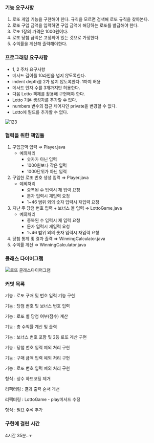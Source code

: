 ### 기능 요구사항

1. 로또 게임 기능을 구현해야 한다. 규칙을 모르면 검색해 로또 규칙을 찾아본다.
2. 로또 구입 금액을 입력하면 구입 금액에 해당하는 로또를 발급해야 한다.
3. 로또 1장의 가격은 1000원이다.
4. 로또 당첨 금액은 고정되어 있는 것으로 가정한다.
5. 수익률을 계산해 출력해야한다.

### 프로그래밍 요구사항

- 1, 2 주차 요구사항
- 메서드 길이를 10라인을 넘지 않도록한다.
- indent depth를 2가 넘지 않도록한다. 1까지 허용
- 메서드 인자 수를 3개까지만 허용한다.
- 다음 Lotto 객체를 활용해 구현해야 한다.
- Lotto 기본 생성자를 추가할 수 없다.
- numbers 변수의 접근 제어자인 private을 변경할 수 없다.
- Lotto에 필드를 추가할 수 없다.

![123](https://user-images.githubusercontent.com/42382027/70736457-b7b7f980-1d53-11ea-8f80-c1299ea92654.png)

### 협력을 위한 책임들

1. 구입금액 입력  ⇒ Player.java
    - 예외처리
        - 숫자가 아닌 입력
        - 1000원보다 작은 입력
        - 1000단위가 아닌 입력
2. 구입한 로또 번호 생성 입력  ⇒ Player.java
    - 예외처리
        - 중복된 수 입력시 재 입력 요청
        - 문자 입력시 재입력 요청
        - 1~46 범위 외의 숫자 입력시 재입력 요청
3. 지난 주 당첨 번호 입력 + 보너스 볼 입력 ⇒ LottoGame.java
    - 예외처리
        - 중복된 수 입력시 재 입력 요청
        - 문자 입력시 재입력 요청
        - 1~46 범위 외의 숫자 입력시 재입력 요청
4. 당첨 통계 및 결과 출력 ⇒ WinningCalculator.java
5. 수익률 계산 ⇒ WinningCalculator.java

### 클래스 다이어그램
![로또 클래스다이어그램](https://user-images.githubusercontent.com/42382027/70737751-9c022280-1d56-11ea-8e61-ffaf775e387e.JPG)


### 커밋 목록

기능 : 로또 구매 및 번호 입력 기능 구현

기능 : 당첨 번호 및 보너스 번호 입력 

기능 : 로또 별 당첨 여부(점수) 계산

기능 : 총 수익률 계산 및 출력 

기능 : 보너스 번호 포함 및 2등 로또 계산 구현

기능 : 당첨 번호 입력 예외 처리 구현

기능 : 구매 금액 입력 예외 처리 구현

기능 : 로또 번호 입력 예외 처리 구현

형식 : 상수 하드코딩 제거

리팩터링 : 결과 출력 순서 개선

리팩터링 : LottoGame - play메서드 수정

형식 : 필요 주석 추가


### 구현에 걸린 시간

4시간 35분..ㅜ
